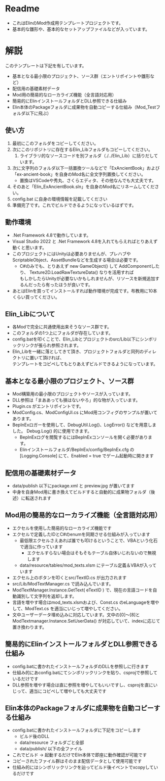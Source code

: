 # Readme
* これはElinのMod作成用テンプレートプロジェクトです。
* 基本的な雛形や、基本的なセットアップファイルなどが入っています。

# 解説
このテンプレートは下記を有しています。
* 基本となる最小限のプロジェクト、ソース群（エントリポイントや雛形など）
* 配信用の基礎素材データ
* Mod用の簡易的なローカライズ機能（全言語対応用）
* 簡易的にElinインストールフォルダとDLL参照できる仕組み
* Elin本体のPackageフォルダに成果物を自動コピーする仕組み（Mod_Testフォルダ以下に飛ぶ）

## 使い方
1. 最初にこのフォルダをコピーしてください。
2. 次にこのリポジトリに存在するElin_Libフォルダもコピーしてください。
   1. ライブラリ的なソースコードを別フォルダ（./../Elin_Lib）に括りだしています。 
3.  次に文字列のフォルダ以下一括置換ツールなどで「ExAncientBook」および「ex-ancient-book」を自身のMod名に全文字列置換してください。
    * 置換はVSCodeや秀丸、さくらエディタ、その他なんでも大丈夫です。  
4. そのあと「Elin_ExAncientBook.sln」を自身のMod名にリネームしてください。
5. config.bat に自身の環境情報を記載してください
6. 準備完了です。これでビルドできるようになっているはずです。

## 動作環境
* .Net Framework 4.8で動作しています。    
* Visual Studio 2022 と .Net Framework 4.8を入れてもらえればとりあえず動くと思います。  
* このプロジェクトにはUnityは必要ありませんが、プレハブやScriptableObject、AssetBundleなどを生成する場合は必要です。  
  * C#のみでも、とりあえず new GameObject() して AddComponentしたり、 Texture2D.LoadRawTextureData() なりを活用すれば   
    もしかしたらUnityが必要ないかもしれませんが、リソースを新規追加するんだったら有ったほうが良いです。   
* あとはElinを買ってインストールすれば動作環境が完成です。布教用に10本くらい買ってください。  

## Elin_Libについて
* 各Modで完全に共通使用出来そうなソース群です。 
* このフォルダの1つ上にフォルダが存在しています。 
* config.batを叩くことで、Elin_Libとプロジェクトのsrc/Lib以下にシンボリックリンクが張られ参照されます。 
* Elin_Libを一緒に落としてきて頂き、プロジェクトフォルダと同列のディレクトリに置いて頂ければ、  
  テンプレートをコピペしてもとりあえずビルドできるようになっています。  

## 基本となる最小限のプロジェクト、ソース群
* Mod構築用の最小限のプロジェクトやソースが入っています。
* DLL参照は「まああっても損はないやろ」的な物が入っています。
* Plugin.cs がエントリポイントです。
* ModConfig.cs、ModConfigUI.cs にMod用コンフィグのサンプルが置いてあります。
* BepInExロガーを使用して、DebugUtil.Log()、LogError() などを用意しました。 Debug.Log() 的に使用できます。
  * BepInExログを閲覧するにはBepInExコンソールを開く必要があります。
  * Elinインストールフォルダ/BepInEx/config/BepInEx.cfg の [Logging.Console] にて、Enabled = true でゲーム起動時に開きます

## 配信用の基礎素材データ
* data/publish 以下にpackage.xml と preview.jpg が置いてます
* 中身を自身Mod用に書き換えてビルドすると自動的に成果物フォルダ（後述）に転送されます

## Mod用の簡易的なローカライズ機能（全言語対応用）
* エクセルを使用した簡易的なローカライズ機能です
* エクセルで定義したIDとC#のenumを同期させる仕組みが入っています
  * 最低限エクセルさえあれば誰でも叩けるということで、VBAという化石で適当に作っています
    * エクセルすらない場合はそもそもテーブル自体いじれないので無視します
  * data/resource/tables/mod_texts.xlsm にテーブル定義＆VBAが入っています
* エクセル上のボタンを叩くとsrc/TextID.cs が出力されます
* src/Lib/ModTextManager.cs で読み込んでいます。
* ModTextManager.Instance.GetText( eTextID ) で、現在の言語コードを自動識別して文字列を返却します。
* 言語を増やす場合はmod_texts.xlsmおよび、Const.cs のeLanguageを増やして、ModText.cs を適当にいじって増やしてください。
* 文中ユーザーデータ埋め込みに対応しています。文中の[0]～[8]と ModTextmanager.Instance.SetUserData() が対応していて、indexに応じて置き換わります。

## 簡易的にElinインストールフォルダとDLL参照できる仕組み
* config.batに書かれたインストールフォルダのDLLを参照しに行きます
* 仕組み的にあconfig.batにてシンボリックリンクを貼り、csprojで参照しているだけです
* DLL参照を増やす場合は直に参照を増やしてもいいですし、csprojを直にいじって、適当にコピペして増やしても大丈夫です

## Elin本体のPackageフォルダに成果物を自動コピーする仕組み
* config.batに書かれたインストールフォルダに下記をコピーします
  * ビルド後のDLL
  * data/resource フォルダごと全部
  * data/publish/ 以下の全ファイル
* これでビルド -> 起動するだけでElin本体で即座に動作確認が可能です
* コピーされたファイル群はそのまま配信データとして使用可能です
* 仕組み的にはシンボリックリンクを辿ってビルド後イベントでxcopyしているだけです

